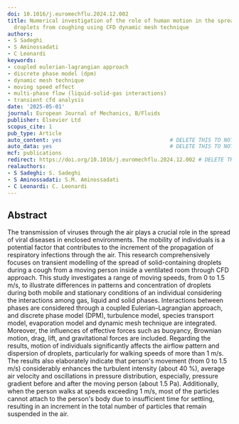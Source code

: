 ```yaml
---
doi: 10.1016/j.euromechflu.2024.12.002
title: Numerical investigation of the role of human motion in the spread of virus-laden
  droplets from coughing using CFD dynamic mesh technique
authors:
- S Sadeghi
- S Aminossadati
- C Leonardi
keywords:
- coupled eulerian-lagrangian approach
- discrete phase model (dpm)
- dynamic mesh technique
- moving speed effect
- multi-phase flow (liquid-solid-gas interactions)
- transient cfd analysis
date: '2025-05-01'
journal: European Journal of Mechanics, B/Fluids
publisher: Elsevier Ltd
scopus_cite: 1
pub_type: Article
auto_content: yes                                  # DELETE THIS TO NOT AUTO GENERATE CONTENT
auto_data: yes                                     # DELETE THIS TO NOT AUTO GENERATE METADATA
mcf: publications
redirect: https://doi.org/10.1016/j.euromechflu.2024.12.002 # DELETE THIS TO NOT REDIRECT
realauthors:
- S Sadeghi: S. Sadeghi
- S Aminossadati: S.M. Aminossadati
- C Leonardi: C. Leonardi
---
```



## Abstract
The transmission of viruses through the air plays a crucial role in the spread of viral diseases in enclosed environments. The mobility of individuals is a potential factor that contributes to the increment of the propagation of respiratory infections through the air. This research comprehensively focuses on transient modelling of the spread of solid-containing droplets during a cough from a moving person inside a ventilated room through CFD approach. This study investigates a range of moving speeds, from 0 to 1.5 m/s, to illustrate differences in patterns and concentration of droplets during both mobile and stationary conditions of an individual considering the interactions among gas, liquid and solid phases. Interactions between phases are considered through a coupled Eulerian–Lagrangian approach, and discrete phase model (DPM), turbulence model, species transport model, evaporation model and dynamic mesh technique are integrated. Moreover, the influences of effective forces such as buoyancy, Brownian motion, drag, lift, and gravitational forces are included. Regarding the results, motion of individuals significantly affects the airflow pattern and dispersion of droplets, particularly for walking speeds of more than 1 m/s. The results also elaborately indicate that person's movement (from 0 to 1.5 m/s) considerably enhances the turbulent intensity (about 40 %), average air velocity and oscillations in pressure distribution, especially, pressure gradient before and after the moving person (about 1.5 Pa). Additionally, when the person walks at speeds exceeding 1 m/s, most of the particles cannot attach to the person's body due to insufficient time for settling, resulting in an increment in the total number of particles that remain suspended in the air.
